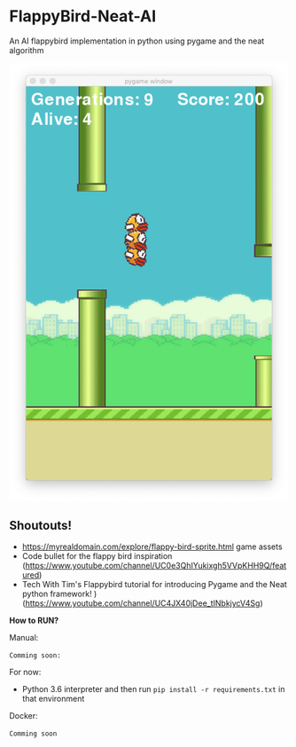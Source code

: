 # FlappyBird-Neat-AI
An AI flappybird implementation in python using pygame and the neat algorithm


![Flappy Bird Image](https://raw.githubusercontent.com/UlrikSandberg/FlappyBird-Neat-AI/master/imgs/FlappyBirdImage.png)


**Shoutouts!**
-

- https://myrealdomain.com/explore/flappy-bird-sprite.html game assets
- Code bullet for the flappy bird inspiration (https://www.youtube.com/channel/UC0e3QhIYukixgh5VVpKHH9Q/featured)
- Tech With Tim's Flappybird tutorial for introducing Pygame and the Neat python framework! )(https://www.youtube.com/channel/UC4JX40jDee_tINbkjycV4Sg)


**How to RUN?**

Manual:

``
Comming soon:
``

For now:
- Python 3.6 interpreter and then run ``pip install -r requirements.txt`` in that environment

Docker:

``
Comming soon
``